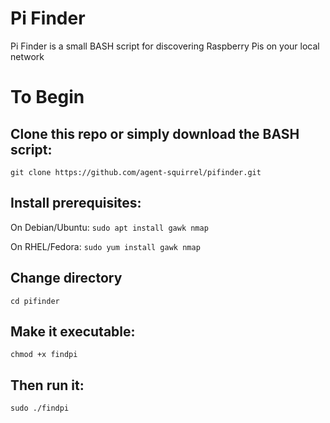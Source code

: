 # Pi Finder
Pi Finder is a small BASH script for discovering Raspberry Pis on your local network

# To Begin
## Clone this repo or simply download the BASH script:
`git clone https://github.com/agent-squirrel/pifinder.git`

## Install prerequisites:
On Debian/Ubuntu:
`sudo apt install gawk nmap`

On RHEL/Fedora:
`sudo yum install gawk nmap`

## Change directory
`cd pifinder`

## Make it executable:
`chmod +x findpi`

## Then run it:
`sudo ./findpi`
